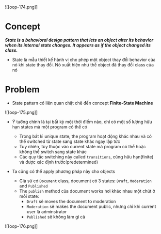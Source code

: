 
![[oop-174.png]]

# Concept

***State is a behavioral design pattern that lets an object alter its behavior when its internal state changes. It appears as if the object changed its class.***

- State là mẫu thiết kế hành vi cho phép một object thay đổi behavior của nó khi state thay đổi. Nó xuất hiện như thể object đã thay đổi class của nó

# Problem

- State pattern có liên quan chặt chẽ đến concept **Finite-State Machine**

![[oop-175.png]]

- Ý tưởng chính là tại bất kỳ một thời điểm nào, chỉ có một số lượng hữu hạn states mà một program có thể có
	- Trong bất kì unique state, the program hoạt động khác nhau và có thể switched từ state sang state khác ngay lập tức
	- Tuy nhiên, tùy thuộc vào current state mà program có thể hoặc không thể switch sang state khác
	- Các quy tắc switching này called `transitions`, cũng hữu hạn(finite) và được xác định trước(predetermined)

- Ta cũng có thể apply phương pháp này cho objects
	- Giả sử có `Document` class, document có 3 states: `Draft`, `Moderation` and `Published`
	- The `publish` method của document works hơi khác nhau một chút ở mỗi state:
		- `Draft` sẽ moves the document to moderation
		- `Moderation` sẽ makes the document public, nhưng chỉ khi current user là adminstrator
		- `Published` sẽ không làm gì cả

![[oop-176.png]]
















